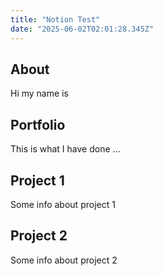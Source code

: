 ```yaml
---
title: "Notion Test"
date: "2025-06-02T02:01:28.345Z"
---
```



## About

Hi my name is


## Portfolio

This is what I have done …


## Project 1

Some info about project 1


## Project 2

Some info about project 2

